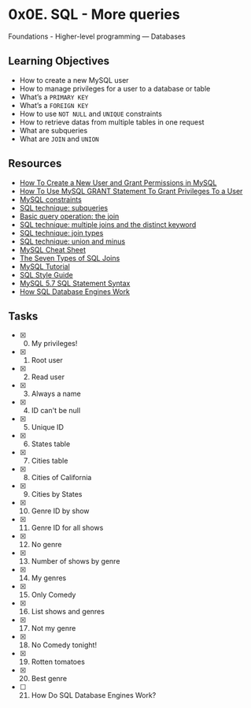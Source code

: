 # 0x0E. SQL - More queries
Foundations - Higher-level programming ― Databases

## Learning Objectives
* How to create a new MySQL user
* How to manage privileges for a user to a database or table
* What’s a ```PRIMARY KEY```
* What’s a ```FOREIGN KEY```
* How to use ```NOT NULL``` and ```UNIQUE``` constraints
* How to retrieve datas from multiple tables in one request
* What are subqueries
* What are ```JOIN``` and ```UNION```

## Resources
* [How To Create a New User and Grant Permissions in MySQL](https://www.digitalocean.com/community/tutorials/how-to-create-a-new-user-and-grant-permissions-in-mysql)
* [How To Use MySQL GRANT Statement To Grant Privileges To a User](https://www.mysqltutorial.org/mysql-adminsitration/mysql-grant-aspx/)
* [MySQL constraints](http://zetcode.com/databases/mysqltutorial/constraints/)
* [SQL technique: subqueries](https://web.csulb.edu/colleges/coe/cecs/dbdesign/dbdesign.php?page=sql/subqueries.php)
* [Basic query operation: the join](https://web.csulb.edu/colleges/coe/cecs/dbdesign/dbdesign.php?page=sql/join.php)
* [SQL technique: multiple joins and the distinct keyword](https://web.csulb.edu/colleges/coe/cecs/dbdesign/dbdesign.php?page=sql/multijoin.php)
* [SQL technique: join types](https://web.csulb.edu/colleges/coe/cecs/dbdesign/dbdesign.php?page=sql/jointypes.php)
* [SQL technique: union and minus](https://web.csulb.edu/colleges/coe/cecs/dbdesign/dbdesign.php?page=sql/setops.php)
* [MySQL Cheat Sheet](https://intellipaat.com/mediaFiles/2019/02/SQL-Commands-Cheat-Sheet.pdf)
* [The Seven Types of SQL Joins](https://tableplus.com/blog/2018/09/a-beginners-guide-to-seven-types-of-sql-joins.html)
* [MySQL Tutorial](https://www.youtube.com/watch?v=yPu6qV5byu4)
* [SQL Style Guide](https://www.sqlstyle.guide/)
* [MySQL 5.7 SQL Statement Syntax](https://dev.mysql.com/doc/refman/5.7/en/sql-statements.html)
* [How SQL Database Engines Work](https://www.youtube.com/watch?v=Z_cX3bzkExE&feature=youtu.be)

## Tasks
* [x] 0. My privileges!
* [x] 1. Root user
* [x] 2. Read user
* [x] 3. Always a name
* [x] 4. ID can't be null
* [x] 5. Unique ID
* [x] 6. States table
* [x] 7. Cities table
* [x] 8. Cities of California
* [x] 9. Cities by States
* [x] 10. Genre ID by show
* [x] 11. Genre ID for all shows
* [x] 12. No genre
* [x] 13. Number of shows by genre
* [x] 14. My genres
* [x] 15. Only Comedy
* [x] 16. List shows and genres
* [x] 17. Not my genre
* [x] 18. No Comedy tonight!
* [x] 19. Rotten tomatoes
* [x] 20. Best genre
* [ ] 21. How Do SQL Database Engines Work?

